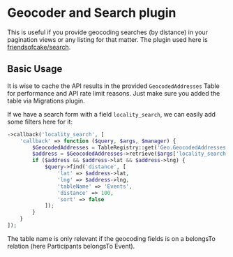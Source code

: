 # Geocoder and Search plugin

This is useful if you provide geocoding searches (by distance) in your pagination views or any listing for that matter.
The plugin used here is [friendsofcake/search](https://github.com/FriendsOfCake/search).

## Basic Usage

It is wise to cache the API results in the provided `GeocodedAddresses` Table for performance and API rate limit reasons.
Just make sure you added the table via Migrations plugin.

If we have a search form with a field `locality_search`, we can easily add some filters here for it:

```php
->callback('locality_search', [
    'callback' => function ($query, $args, $manager) {
        $GeocodedAddresses = TableRegistry::get('Geo.GeocodedAddresses');
        $address = $GeocodedAddresses->retrieve($args['locality_search']);
        if ($address && $address->lat && $address->lng) {
            $query->find('distance', [
                'lat' => $address->lat,
                'lng' => $address->lng,
                'tableName' => 'Events',
                'distance' => 100,
                'sort' => false
            ]);
        }
    }
]);
```

The table name is only relevant if the geocoding fields is on a belongsTo relation (here Participants belongsTo Event).
